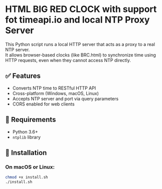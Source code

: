 # HTML BIG RED CLOCK with support fot timeapi.io and local NTP Proxy Server

This Python script runs a local HTTP server that acts as a proxy to a real NTP server.  
It allows browser-based clocks (like BRC.html) to synchronize time using HTTP requests, even when they cannot access NTP directly.

## ✅ Features

- Converts NTP time to RESTful HTTP API
- Cross-platform (Windows, macOS, Linux)
- Accepts NTP server and port via query parameters
- CORS enabled for web clients

## 🔧 Requirements

- Python 3.6+
- `ntplib` library

## 🚀 Installation

### On macOS or Linux:

```bash
chmod +x install.sh
./install.sh
